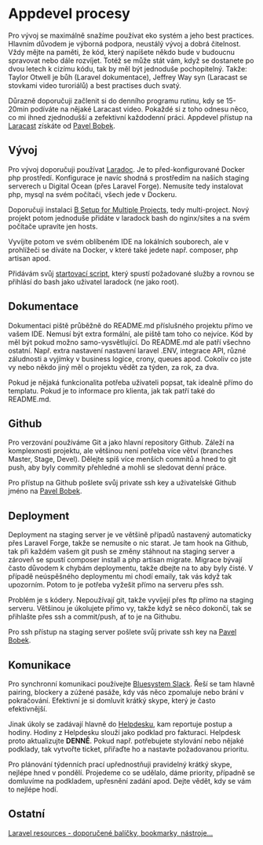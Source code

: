 # Appdevel procesy

Pro vývoj se maximálně snažíme používat eko systém a jeho best practices. Hlavním důvodem je výborná podpora, neustálý vývoj a dobrá čitelnost. Vždy mějte na paměti, že kód, který napíšete někdo bude v budoucnu spravovat nebo dále rozvíjet. Totéž se může stát vám, když se dostanete po dvou letech k cizímu kódu, tak by měl být jednoduše pochopitelný. Takže: Taylor Otwell je bůh (Laravel dokumentace), Jeffrey Way syn (Laracast se stovkami video turoriálů) a best practises duch svatý.

Důrazně doporučuji začlenit si do denního programu rutinu, kdy se 15-20min podíváte na nějaké Laracast video. Pokaždé si z toho odnesu něco, co mi ihned zjednodušší a zefektivní každodenní práci. Appdevel přístup na [Laracast](laracost.com) získáte od [Pavel Bobek](mailto:pavel@appdevel.cz).

## Vývoj

Pro vývoj doporučuji používat [Laradoc](http://laradock.io/). Je to před-konfigurované Docker php prostředí. Konfigurace je navíc shodná s prostředím na našich staging serverech u Digital Ocean (přes Laravel Forge). Nemusíte tedy instalovat php, mysql na svém počítači, všech jede v Dockeru.

Doporučuji instalaci [B Setup for Multiple Projects](http://laradock.io/#B), tedy multi-project. Nový projekt potom jednoduše přidáte v laradock bash do nginx/sites a na svém počítače upravíte jen hosts.

Vyvíjíte potom ve svém oblíbeném IDE na lokálních souborech, ale v prohlížeči se díváte na Docker, v které také jedete např. composer, php artisan apod.

Přidávám svůj [startovací script](https://github.com/Appdevelcz/appdevel-processes/blob/master/laradock.sh), který spustí požadované služby a rovnou se přihlásí do bash jako uživatel laradock (ne jako root).

## Dokumentace

Dokumentaci piště průběžně do README.md příslušného projektu přímo ve vašem IDE. Nemusí být extra formální, ale piště tam toho co nejvíce. Kód by měl být pokud možno samo-vysvětlující. Do README.md ale patří všechno ostatní. Např. extra nastavení nastavení laravel .ENV, integrace API, různé záludnosti a vyjímky v business logice, crony, queues apod. Cokoliv co jste vy nebo někdo jiný měl o projektu vědět za týden, za rok, za dva.

Pokud je nějaká funkcionalita potřeba uživateli popsat, tak idealně přímo do templatu. Pokud je to informace pro klienta, jak tak patří také do README.md.

## Github

Pro verzování používáme Git a jako hlavní repository Github. Záleží na komplexnosti projektu, ale většinou není potřeba více větví (branches Master, Stage, Devel). Dělejte spíš více menších commitů a hned to git push, aby byly commity přehledné a mohli se sledovat denní práce. 

Pro přístup na Github pošlete svůj private ssh key a uživatelské Github jméno na [Pavel Bobek](mailto:pavel@appdevel.cz).

## Deployment

Deployment na staging server je ve většině případů nastavený automaticky přes Laravel Forge, takže se nemusíte o nic starat. Je tam hook na Github, tak při každém vašem git push se změny stáhnout na staging server a zároveň se spustí composer install a php artisan migrate. Migrace bývají často důvodem k chybám deploymentu, takže dbejte na to aby byly čisté. V případě neúspěšného deploymentu mi chodí emaily, tak vás když tak upozorním. Potom to je potřeba vyžešit přímo na serveru přes ssh.

Problém je s kódery. Nepoužívají git, takže vyvíjejí přes ftp přímo na staging serveru. Většinou je úkolujete přímo vy, takže když se něco dokončí, tak se přihlašte přes ssh a commit/push, ať to je na Githubu.

Pro ssh přístup na staging server pošlete svůj private ssh key na [Pavel Bobek](mailto:pavel@appdevel.cz).

## Komunikace

Pro synchronní komunikaci používejte [Bluesystem Slack](http://bluesystem.slack.com/). Řeší se tam hlavně pairing, blockery a zúžené pasáže, kdy vás něco zpomaluje nebo brání v pokračování. Efektivní je si domluvit krátký skype, který je často efektivnější.

Jinak úkoly se zadávají hlavně do [Helpdesku](https://helpdesk.bluesystem.cz/), kam reportuje postup a hodiny. Hodiny z Helpdesku slouží jako podklad pro fakturaci. Helpdesk proto aktualizujte **DENNĚ**. Pokud např. potřebujete stylování nebo nějaké podklady, tak vytvořte ticket, přiřaďte ho a nastavte požadovanou prioritu.

Pro plánování týdenních prací upřednostňuji pravidelný krátký skype, nejlépe hned v pondělí. Projedeme co se udělalo, dáme priority, případně se domluvíme na podkladem, upřesnění zadání apod. Dejte vědět, kdy se vám to nejlépe hodí.

## Ostatní

[Laravel resources - doporučené balíčky, bookmarky, nástroje...](https://github.com/Appdevelcz/appdevel-processes/blob/master/laravel_resources)
